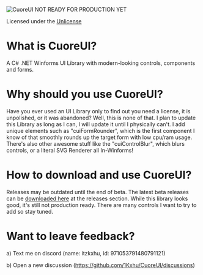 ![CuoreUI](https://github.com/1Kxhu/CuoreUI/assets/115172127/2118fd57-da6c-42a0-998a-b92f92774646)
NOT READY FOR PRODUCTION YET

Licensed under the [Unlicense](https://github.com/1Kxhu/CuoreUI?tab=Unlicense-1-ov-file#)
# What is CuoreUI?
A C# .NET Winforms UI Library with modern-looking controls, components and forms.

# Why should you use CuoreUI?
Have you ever used an UI Library only to find out you need a license, it is unpolished, or it was abandoned?
Well, this is none of that. I plan to update this Library as long as I can, I will update it until I physically can't.
I add unique elements such as "cuiFormRounder", which is the first component I know of that smoothly rounds up the target form with low cpu/ram usage.
There's also other awesome stuff like the "cuiControlBlur", which blurs controls, or a literal SVG Renderer all In-Winforms!

# How to download and use CuoreUI?
Releases may be outdated until the end of beta.
The latest beta releases can be [downloaded here](https://github.com/1Kxhu/CuoreUI/releases) at the releases section.
While this library looks good, it's still not production ready. There are many controls I want to try to add so stay tuned.

# Want to leave feedback?
a) Text me on discord (name: itzkxhu, id: 971053791480791121)

b) Open a new discussion (https://github.com/1Kxhu/CuoreUI/discussions)
